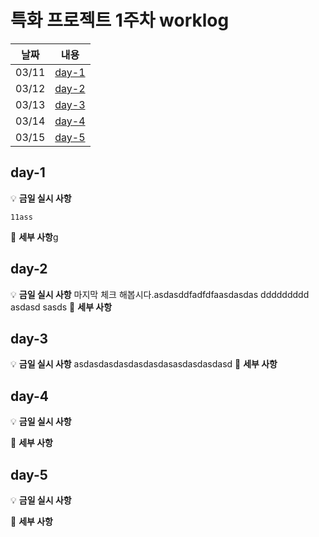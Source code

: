 # 특화 프로젝트 1주차 worklog

| 날짜  |      내용       |
| :---: | :-------------: |
| 03/11 | [day-1](#day-1) |
| 03/12 | [day-2](#day-2) |
| 03/13 | [day-3](#day-3) |
| 03/14 | [day-4](#day-4) |
| 03/15 | [day-5](#day-5) |

## day-1

💡 **금일 실시 사항**

    11ass

📜 **세부 사항**g

## day-2

💡 **금일 실시 사항**
마지막 체크 해봅시다.asdasddfadfdfaasdasdas ddddddddd asdasd sasds
📜 **세부 사항**

## day-3

💡 **금일 실시 사항**
asdasdasdasdasdasdasasdasdasdasd
📜 **세부 사항**

## day-4

💡 **금일 실시 사항**

📜 **세부 사항**

## day-5

💡 **금일 실시 사항**

📜 **세부 사항**
